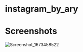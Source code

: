 # instagram_by_ary

# Screenshots 
![Screenshot_1673458522](https://user-images.githubusercontent.com/87580734/211881384-8fb25fb4-fabe-4fe7-9049-aa9ea19bdd93.png)
